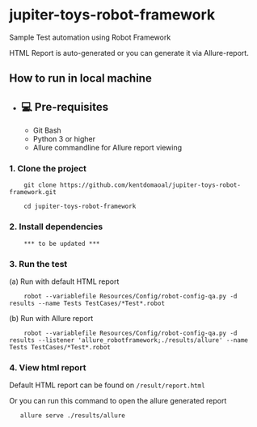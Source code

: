 # jupiter-toys-robot-framework
Sample Test automation using Robot Framework

HTML Report is auto-generated or you can generate it via Allure-report.

## How to run in local machine

- ## 💻 Pre-requisites
  - Git Bash
  - Python 3 or higher
  - Allure commandline for Allure report viewing


### 1. Clone the project

        git clone https://github.com/kentdomaoal/jupiter-toys-robot-framework.git
        
        cd jupiter-toys-robot-framework

### 2. Install dependencies

        *** to be updated ***  
    
### 3. Run the test
  (a) Run with default HTML report

        robot --variablefile Resources/Config/robot-config-qa.py -d results --name Tests TestCases/*Test*.robot

  (b) Run with Allure report

        robot --variablefile Resources/Config/robot-config-qa.py -d results --listener 'allure_robotframework;./results/allure' --name Tests TestCases/*Test*.robot

### 4. View html report
   
   Default HTML report can be found on `/result/report.html`
       
   Or you can run this command to open the allure generated report
       
       allure serve ./results/allure
